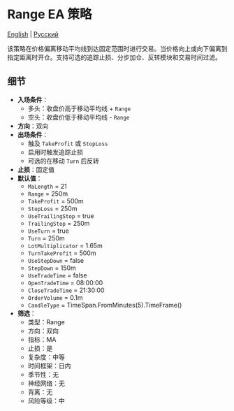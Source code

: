 # Range EA 策略
[English](README.md) | [Русский](README_ru.md)

该策略在价格偏离移动平均线到达固定范围时进行交易。当价格向上或向下偏离到指定距离时开仓。支持可选的追踪止损、分步加仓、反转模块和交易时间过滤。

## 细节

- **入场条件**：
  - 多头：收盘价高于移动平均线 + `Range`
  - 空头：收盘价低于移动平均线 - `Range`
- **方向**：双向
- **出场条件**：
  - 触及 `TakeProfit` 或 `StopLoss`
  - 启用时触发追踪止损
  - 可选的在移动 `Turn` 后反转
- **止损**：固定值
- **默认值**：
  - `MaLength` = 21
  - `Range` = 250m
  - `TakeProfit` = 500m
  - `StopLoss` = 250m
  - `UseTrailingStop` = true
  - `TrailingStop` = 250m
  - `UseTurn` = true
  - `Turn` = 250m
  - `LotMultiplicator` = 1.65m
  - `TurnTakeProfit` = 500m
  - `UseStepDown` = false
  - `StepDown` = 150m
  - `UseTradeTime` = false
  - `OpenTradeTime` = 08:00:00
  - `CloseTradeTime` = 21:30:00
  - `OrderVolume` = 0.1m
  - `CandleType` = TimeSpan.FromMinutes(5).TimeFrame()
- **筛选**：
  - 类型：Range
  - 方向：双向
  - 指标：MA
  - 止损：是
  - 复杂度：中等
  - 时间框架：日内
  - 季节性：无
  - 神经网络：无
  - 背离：无
  - 风险等级：中
